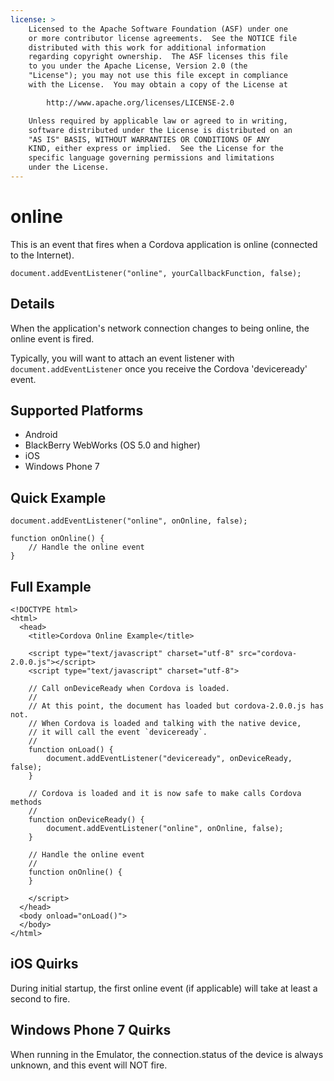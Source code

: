 ```yaml
---
license: >
    Licensed to the Apache Software Foundation (ASF) under one
    or more contributor license agreements.  See the NOTICE file
    distributed with this work for additional information
    regarding copyright ownership.  The ASF licenses this file
    to you under the Apache License, Version 2.0 (the
    "License"); you may not use this file except in compliance
    with the License.  You may obtain a copy of the License at

        http://www.apache.org/licenses/LICENSE-2.0

    Unless required by applicable law or agreed to in writing,
    software distributed under the License is distributed on an
    "AS IS" BASIS, WITHOUT WARRANTIES OR CONDITIONS OF ANY
    KIND, either express or implied.  See the License for the
    specific language governing permissions and limitations
    under the License.
---
```


online
===========

This is an event that fires when a Cordova application is online (connected to the Internet).

    document.addEventListener("online", yourCallbackFunction, false);

Details
-------

When the application's network connection changes to being online, the online event is fired.  

Typically, you will want to attach an event listener with `document.addEventListener` once you receive the Cordova 'deviceready' event.

Supported Platforms
-------------------

- Android
- BlackBerry WebWorks (OS 5.0 and higher)
- iOS
- Windows Phone 7

Quick Example
-------------

    document.addEventListener("online", onOnline, false);

    function onOnline() {
        // Handle the online event
    }

Full Example
------------

    <!DOCTYPE html>
    <html>
      <head>
        <title>Cordova Online Example</title>

        <script type="text/javascript" charset="utf-8" src="cordova-2.0.0.js"></script>
        <script type="text/javascript" charset="utf-8">

        // Call onDeviceReady when Cordova is loaded.
        //
        // At this point, the document has loaded but cordova-2.0.0.js has not.
        // When Cordova is loaded and talking with the native device,
        // it will call the event `deviceready`.
        //
        function onLoad() {
            document.addEventListener("deviceready", onDeviceReady, false);
        }

        // Cordova is loaded and it is now safe to make calls Cordova methods
        //
        function onDeviceReady() {
            document.addEventListener("online", onOnline, false);
        }

        // Handle the online event
        //
        function onOnline() {
        }

        </script>
      </head>
      <body onload="onLoad()">
      </body>
    </html>

iOS Quirks
--------------------------
During initial startup, the first online event (if applicable) will take at least a second to fire.

Windows Phone 7 Quirks
--------------------------
When running in the Emulator, the connection.status of the device is always unknown, and this event will NOT fire.
